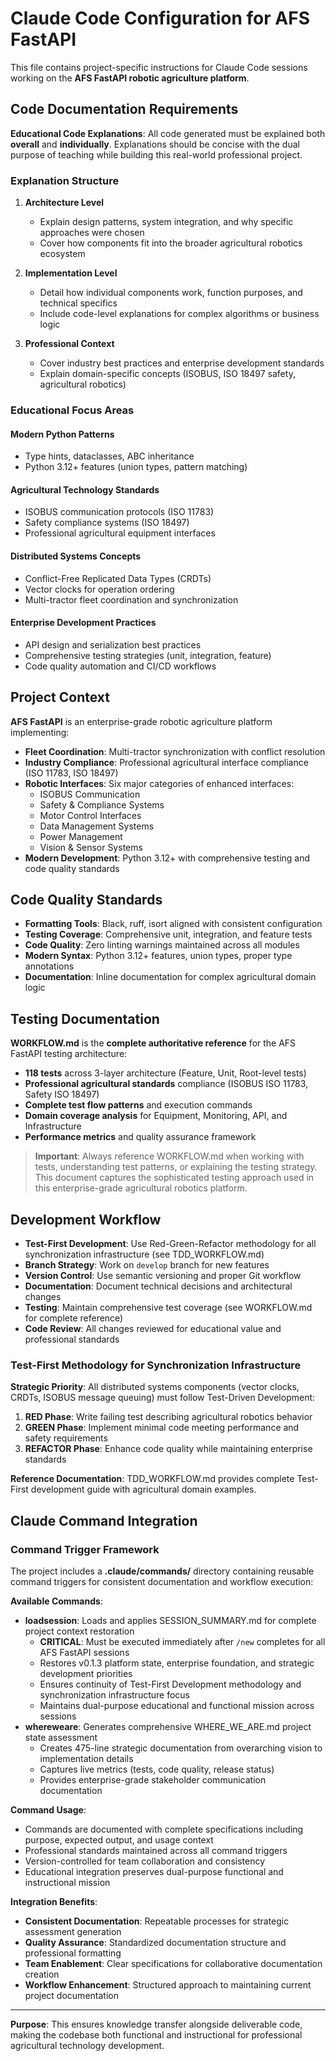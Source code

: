 # Claude Code Configuration for AFS FastAPI

This file contains project-specific instructions for Claude Code sessions working on the **AFS FastAPI robotic agriculture platform**.

## Code Documentation Requirements

**Educational Code Explanations**: All code generated must be explained both **overall** and **individually**. Explanations should be concise with the dual purpose of teaching while building this real-world professional project.

### Explanation Structure

1. **Architecture Level**
   - Explain design patterns, system integration, and why specific approaches were chosen
   - Cover how components fit into the broader agricultural robotics ecosystem

2. **Implementation Level**
   - Detail how individual components work, function purposes, and technical specifics
   - Include code-level explanations for complex algorithms or business logic

3. **Professional Context**
   - Cover industry best practices and enterprise development standards
   - Explain domain-specific concepts (ISOBUS, ISO 18497 safety, agricultural robotics)

### Educational Focus Areas

#### Modern Python Patterns

- Type hints, dataclasses, ABC inheritance
- Python 3.12+ features (union types, pattern matching)

#### Agricultural Technology Standards

- ISOBUS communication protocols (ISO 11783)
- Safety compliance systems (ISO 18497)
- Professional agricultural equipment interfaces

#### Distributed Systems Concepts

- Conflict-Free Replicated Data Types (CRDTs)
- Vector clocks for operation ordering
- Multi-tractor fleet coordination and synchronization

#### Enterprise Development Practices

- API design and serialization best practices
- Comprehensive testing strategies (unit, integration, feature)
- Code quality automation and CI/CD workflows

## Project Context

**AFS FastAPI** is an enterprise-grade robotic agriculture platform implementing:

- **Fleet Coordination**: Multi-tractor synchronization with conflict resolution
- **Industry Compliance**: Professional agricultural interface compliance (ISO 11783, ISO 18497)
- **Robotic Interfaces**: Six major categories of enhanced interfaces:
  - ISOBUS Communication
  - Safety & Compliance Systems
  - Motor Control Interfaces
  - Data Management Systems
  - Power Management
  - Vision & Sensor Systems
- **Modern Development**: Python 3.12+ with comprehensive testing and code quality standards

## Code Quality Standards

- **Formatting Tools**: Black, ruff, isort aligned with consistent configuration
- **Testing Coverage**: Comprehensive unit, integration, and feature tests
- **Code Quality**: Zero linting warnings maintained across all modules
- **Modern Syntax**: Python 3.12+ features, union types, proper type annotations
- **Documentation**: Inline documentation for complex agricultural domain logic

## Testing Documentation

**WORKFLOW.md** is the **complete authoritative reference** for the AFS FastAPI testing architecture:

- **118 tests** across 3-layer architecture (Feature, Unit, Root-level tests)
- **Professional agricultural standards** compliance (ISOBUS ISO 11783, Safety ISO 18497)
- **Complete test flow patterns** and execution commands
- **Domain coverage analysis** for Equipment, Monitoring, API, and Infrastructure
- **Performance metrics** and quality assurance framework

> **Important**: Always reference WORKFLOW.md when working with tests, understanding test patterns, or explaining the testing strategy. This document captures the sophisticated testing approach used in this enterprise-grade agricultural robotics platform.

## Development Workflow

- **Test-First Development**: Use Red-Green-Refactor methodology for all synchronization infrastructure (see TDD_WORKFLOW.md)
- **Branch Strategy**: Work on `develop` branch for new features
- **Version Control**: Use semantic versioning and proper Git workflow
- **Documentation**: Document technical decisions and architectural changes
- **Testing**: Maintain comprehensive test coverage (see WORKFLOW.md for complete reference)
- **Code Review**: All changes reviewed for educational value and professional standards

### Test-First Methodology for Synchronization Infrastructure

**Strategic Priority**: All distributed systems components (vector clocks, CRDTs, ISOBUS message queuing) must follow Test-Driven Development:

1. **RED Phase**: Write failing test describing agricultural robotics behavior
2. **GREEN Phase**: Implement minimal code meeting performance and safety requirements
3. **REFACTOR Phase**: Enhance code quality while maintaining enterprise standards

**Reference Documentation**: TDD_WORKFLOW.md provides complete Test-First development guide with agricultural domain examples.

## Claude Command Integration

### Command Trigger Framework

The project includes a **.claude/commands/** directory containing reusable command triggers for consistent documentation and workflow execution:

**Available Commands**:
- **loadsession**: Loads and applies SESSION_SUMMARY.md for complete project context restoration
  - **CRITICAL**: Must be executed immediately after `/new` completes for all AFS FastAPI sessions
  - Restores v0.1.3 platform state, enterprise foundation, and strategic development priorities
  - Ensures continuity of Test-First Development methodology and synchronization infrastructure focus
  - Maintains dual-purpose educational and functional mission across sessions
- **whereweare**: Generates comprehensive WHERE_WE_ARE.md project state assessment
  - Creates 475-line strategic documentation from overarching vision to implementation details
  - Captures live metrics (tests, code quality, release status)
  - Provides enterprise-grade stakeholder communication documentation

**Command Usage**:
- Commands are documented with complete specifications including purpose, expected output, and usage context
- Professional standards maintained across all command triggers
- Version-controlled for team collaboration and consistency
- Educational integration preserves dual-purpose functional and instructional mission

**Integration Benefits**:
- **Consistent Documentation**: Repeatable processes for strategic assessment generation
- **Quality Assurance**: Standardized documentation structure and professional formatting
- **Team Enablement**: Clear specifications for collaborative documentation creation
- **Workflow Enhancement**: Structured approach to maintaining current project documentation

---

**Purpose**: This ensures knowledge transfer alongside deliverable code, making the codebase both functional and instructional for professional agricultural technology development.
